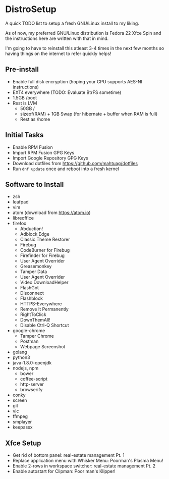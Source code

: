 # DistroSetup

A quick TODO list to setup a fresh GNU/Linux install to my liking.

As of now, my preferred GNU/Linux distribution is Fedora 22 Xfce Spin and the
instructions here are written with that in mind.

I'm going to have to reinstall this atleast 3-4 times in the next few months so
having things on the internet to refer quickly helps!

## Pre-install

* Enable full disk encryption (hoping your CPU supports AES-NI instructions)
* EXT4 everywhere (TODO: Evaluate BtrFS sometime)
* 1.5GB /boot
* Rest is LVM
  * 50GB /
  * sizeof(RAM) + 1GB Swap (for hibernate + buffer when RAM is full)
  * Rest as /home

## Initial Tasks

* Enable RPM Fusion
* Import RPM Fusion GPG Keys
* Import Google Repository GPG Keys
* Download dotfiles from https://github.com/mahtuag/dotfiles
* Run ```dnf update``` once and reboot into a fresh kernel

## Software to Install

* zsh
* leafpad
* vim
* atom (download from https://atom.io)
* libreoffice
* firefox
  * Abduction!
  * Adblock Edge
  * Classic Theme Restorer
  * Firebug
  * CodeBurner for Firebug
  * Firefinder for Firebug
  * User Agent Overrider
  * Greasemonkey
  * Tamper Data
  * User Agent Overrider
  * Video DownloadHelper
  * FlashGot
  * Disconnect
  * Flashblock
  * HTTPS-Everywhere
  * Remove It Permanently
  * RightToClick
  * DownThemAll!
  * Disable Ctrl-Q Shortcut
* google-chrome
  * Tamper Chrome
  * Postman
  * Webpage Screenshot
* golang
* python3
* java-1.8.0-openjdk
* nodejs, npm
  * bower
  * coffee-script
  * http-server
  * browserify
* conky
* screen
* git
* vlc
* ffmpeg
* smplayer
* keepassx

## Xfce Setup

* Get rid of bottom panel: real-estate management Pt. 1
* Replace application menu with Whisker Menu: Poorman's Plasma Menu!
* Enable 2-rows in workspace switcher: real-estate management Pt. 2
* Enable autostart for Clipman: Poor man's Klipper!


